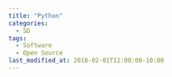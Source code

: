 ```yaml
---
title: "Python"
categories:
  - SD
tags:
  - Software
  - Open Source
last_modified_at: 2018-02-01T12:00:00-10:00
---
```

